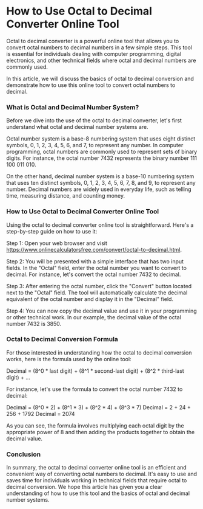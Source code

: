 How to Use Octal to Decimal Converter Online Tool
=================================================

Octal to decimal converter is a powerful online tool that allows you to convert octal numbers to decimal numbers in a few simple steps. This tool is essential for individuals dealing with computer programming, digital electronics, and other technical fields where octal and decimal numbers are commonly used.

In this article, we will discuss the basics of octal to decimal conversion and demonstrate how to use this online tool to convert octal numbers to decimal.

### What is Octal and Decimal Number System?

Before we dive into the use of the octal to decimal converter, let's first understand what octal and decimal number systems are.

Octal number system is a base-8 numbering system that uses eight distinct symbols, 0, 1, 2, 3, 4, 5, 6, and 7, to represent any number. In computer programming, octal numbers are commonly used to represent sets of binary digits. For instance, the octal number 7432 represents the binary number 111 100 011 010.

On the other hand, decimal number system is a base-10 numbering system that uses ten distinct symbols, 0, 1, 2, 3, 4, 5, 6, 7, 8, and 9, to represent any number. Decimal numbers are widely used in everyday life, such as telling time, measuring distance, and counting money.

### How to Use Octal to Decimal Converter Online Tool

Using the octal to decimal converter online tool is straightforward. Here's a step-by-step guide on how to use it:

Step 1: Open your web browser and visit <https://www.onlinecalculatorsfree.com/convert/octal-to-decimal.html>.

Step 2: You will be presented with a simple interface that has two input fields. In the "Octal" field, enter the octal number you want to convert to decimal. For instance, let's convert the octal number 7432 to decimal.

Step 3: After entering the octal number, click the "Convert" button located next to the "Octal" field. The tool will automatically calculate the decimal equivalent of the octal number and display it in the "Decimal" field.

Step 4: You can now copy the decimal value and use it in your programming or other technical work. In our example, the decimal value of the octal number 7432 is 3850.

### Octal to Decimal Conversion Formula

For those interested in understanding how the octal to decimal conversion works, here is the formula used by the online tool:

Decimal = (8^0 \* last digit) + (8^1 \* second-last digit) + (8^2 \* third-last digit) + ...

For instance, let's use the formula to convert the octal number 7432 to decimal:

Decimal = (8^0 \* 2) + (8^1 \* 3) + (8^2 \* 4) + (8^3 \* 7) Decimal = 2 + 24 + 256 + 1792 Decimal = 2074

As you can see, the formula involves multiplying each octal digit by the appropriate power of 8 and then adding the products together to obtain the decimal value.

### Conclusion

In summary, the octal to decimal converter online tool is an efficient and convenient way of converting octal numbers to decimal. It's easy to use and saves time for individuals working in technical fields that require octal to decimal conversion. We hope this article has given you a clear understanding of how to use this tool and the basics of octal and decimal number systems.